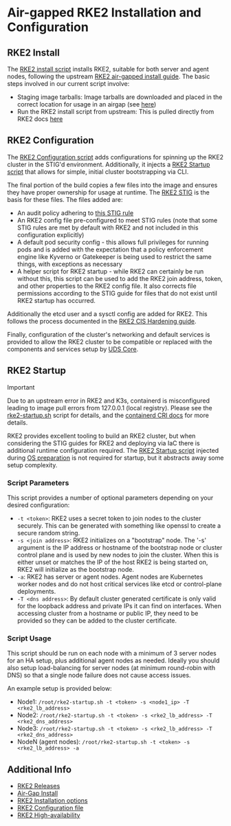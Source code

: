 # Air-gapped RKE2 Installation and Configuration

## RKE2 Install

The [RKE2 install script](../packages/uds-rke2/scripts/rke2/rke2-install.sh) installs RKE2, suitable for both server and agent nodes, following the upstream [RKE2 air-gapped install guide](https://docs.rke2.io/install/airgap). The basic steps involved in our current script involve:

- Staging image tarballs: Image tarballs are downloaded and placed in the correct location for usage in an airgap (see [here](https://docs.rke2.io/install/airgap#tarball-method))
- Run the RKE2 install script from upstream: This is pulled directly from RKE2 docs [here](https://docs.rke2.io/install/airgap#rke2-installsh-script-install)

## RKE2 Configuration

The [RKE2 Configuration script](../packages/uds-rke2/scripts/rke2/rke2-config.sh) adds configurations for spinning up the RKE2 cluster in the STIG'd environment. Additionally, it injects a [RKE2 Startup script](../packages/uds-rke2/scripts/rke2/configs/rke2-startup.sh) that allows for simple, initial cluster bootstrapping via CLI.

The final portion of the build copies a few files into the image and ensures they have proper ownership for usage at runtime. The [RKE2 STIG](https://www.stigviewer.com/stig/rancher_government_solutions_rke2/2022-10-13/) is the basis for these files. The files added are:

- An audit policy adhering to [this STIG rule](https://www.stigviewer.com/stig/rancher_government_solutions_rke2/2022-10-13/finding/V-254555)
- An RKE2 config file pre-configured to meet STIG rules (note that some STIG rules are met by default with RKE2 and not included in this configuration explicitly)
- A default pod security config - this allows full privileges for running pods and is added with the expectation that a policy enforcement engine like Kyverno or Gatekeeper is being used to restrict the same things, with exceptions as necessary
- A helper script for RKE2 startup - while RKE2 can certainly be run without this, this script can be used to add the RKE2 join address, token, and other properties to the RKE2 config file. It also corrects file permissions according to the STIG guide for files that do not exist until RKE2 startup has occurred.

Additionally the etcd user and a sysctl config are added for RKE2. This follows the process documented in the [RKE2 CIS Hardening guide](https://docs.rke2.io/security/hardening_guide#ensure-etcd-is-configured-properly).

Finally, configuration of the cluster's networking and default services is provided to allow the RKE2 cluster to be compatible or replaced with the components and services setup by [UDS Core](https://github.com/defenseunicorns/uds-core).

## RKE2 Startup

> [!IMPORTANT]  
> Due to an upstream error in RKE2 and K3s, containerd is misconfigured leading to image pull errors from 127.0.0.1 (local registry). Please see the [rke2-startup.sh](../packages/uds-rke2/scripts/rke2/configs/rke2-startup.sh) script for details, and the [containerd CRI docs](https://github.com/containerd/cri/blob/master/docs/config.md) for more details.

RKE2 provides excellent tooling to build an RKE2 cluster, but when considering the STIG guides for RKE2 and deploying via IaC there is additional runtime configuration required. The [RKE2 Startup script](../packages/uds-rke2/scripts/rke2/configs/rke2-startup.sh) injected during [OS preparation](./OS.md) is not required for startup, but it abstracts away some setup complexity.

### Script Parameters

This script provides a number of optional parameters depending on your desired configuration:

- `-t <token>`: RKE2 uses a secret token to join nodes to the cluster securely. This can be generated with something like openssl to create a secure random string.
- `-s <join address>`: RKE2 initializes on a "bootstrap" node. The '-s' argument is the IP address or hostname of the bootstrap node or cluster control plane and is used by new nodes to join the cluster. When this is either unset or matches the IP of the host RKE2 is being started on, RKE2 will initialize as the bootstrap node.
- `-a`: RKE2 has server or agent nodes. Agent nodes are Kubernetes worker nodes and do not host critical services like etcd or control-plane deployments.
- `-T <dns address>`: By default cluster generated certificate is only valid for the loopback address and private IPs it can find on interfaces. When accessing cluster from a hostname or public IP, they need to be provided so they can be added to the cluster certificate.

### Script Usage

This script should be run on each node with a minimum of 3 server nodes for an HA setup, plus additional agent nodes as needed. Ideally you should also setup load-balancing for server nodes (at minimum round-robin with DNS) so that a single node failure does not cause access issues.

An example setup is provided below:

- Node1: `/root/rke2-startup.sh -t <token> -s <node1_ip> -T <rke2_lb_address>`
- Node2: `/root/rke2-startup.sh -t <token> -s <rke2_lb_address> -T <rke2_dns_address>`
- Node3: `/root/rke2-startup.sh -t <token> -s <rke2_lb_address> -T <rke2_dns_address>`
- NodeN (agent nodes): `/root/rke2-startup.sh -t <token> -s <rke2_lb_address> -a`

## Additional Info

- [RKE2 Releases](https://github.com/rancher/rke2/releases)
- [Air-Gap Install](https://docs.rke2.io/install/airgap#tarball-method)
- [RKE2 Installation options](https://docs.rke2.io/install/methods)
- [RKE2 Configuration file](https://docs.rke2.io/install/configuration)
- [RKE2 High-availability](https://ranchermanager.docs.rancher.com/how-to-guides/new-user-guides/kubernetes-cluster-setup/rke2-for-rancher)

